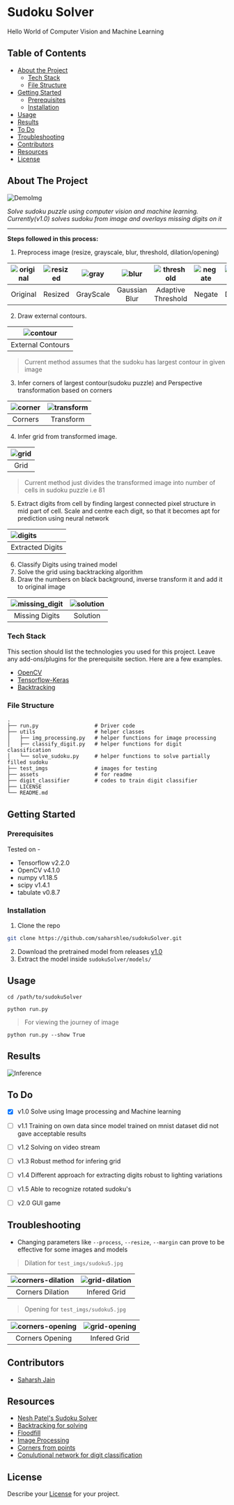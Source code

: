 # Sudoku Solver
Hello World of Computer Vision and Machine Learning   

<!-- TABLE OF CONTENTS -->
## Table of Contents

* [About the Project](#about-the-project)
  * [Tech Stack](#tech-stack)
  * [File Structure](#file-structure)
* [Getting Started](#getting-started)
  * [Prerequisites](#prerequisites)
  * [Installation](#installation)
* [Usage](#usage)
* [Results](#results)
* [To Do](#to-do)
* [Troubleshooting](#troubleshooting)
* [Contributors](#contributors)
* [Resources](#resources)
* [License](#license)


<!-- ABOUT THE PROJECT -->
## About The Project 
![DemoImg](https://github.com/saharshleo/sudokuSolver/blob/master/assets/demo.png)

_Solve sudoku puzzle using computer vision and machine learning. Currently(v1.0) solves sudoku from image and overlays missing digits on it_  
***
**Steps followed in this process:**
1. Preprocess image (resize, grayscale, blur, threshold, dilation/opening)  

|![original](https://github.com/saharshleo/sudokuSolver/blob/master/test_imgs/sudoku9.png)|![resized](https://github.com/saharshleo/sudokuSolver/blob/master/assets/resized_image.png)|![gray](https://github.com/saharshleo/sudokuSolver/blob/master/assets/gray.png)|![blur](https://github.com/saharshleo/sudokuSolver/blob/master/assets/blur.png)|![threshold](https://github.com/saharshleo/sudokuSolver/blob/master/assets/threshold.png)|![negate](https://github.com/saharshleo/sudokuSolver/blob/master/assets/negate.png)|![dilate](https://github.com/saharshleo/sudokuSolver/blob/master/assets/processed_img.png)|
|:---:|:---:|:---:|:---:|:---:|:---:|:---:|
|Original|Resized|GrayScale|Gaussian Blur|Adaptive Threshold|Negate|Dilation|  

2. Draw external contours.  

|![contour](https://github.com/saharshleo/sudokuSolver/blob/master/assets/external_contours.png)|
|:---:|
|External Contours|  
> Current method assumes that the sudoku has largest contour in given image  

3. Infer corners of largest contour(sudoku puzzle) and Perspective transformation based on corners

|![corner](https://github.com/saharshleo/sudokuSolver/blob/master/assets/corners.png)|![transform](https://github.com/saharshleo/sudokuSolver/blob/master/assets/warped_resized.png)|
|:---:|:---:|
|Corners|Transform|

4. Infer grid from transformed image. 

|![grid](https://github.com/saharshleo/sudokuSolver/blob/master/assets/grid_img.png)|
|:---:|
|Grid|
> Current method just divides the transformed image into number of cells in sudoku puzzle i.e 81

5. Extract digits from cell by finding largest connected pixel structure in mid part of cell. 
Scale and centre each digit, so that it becomes apt for prediction using neural network 

|![digits](https://github.com/saharshleo/sudokuSolver/blob/master/assets/extracted_digits.png)|
|:---|
|Extracted Digits|

6. Classify Digits using trained model
7. Solve the grid using backtracking algorithm
8. Draw the numbers on black background, inverse transform it and add it to original image

|![missing_digit](https://github.com/saharshleo/sudokuSolver/blob/master/assets/digit_img.png)|![solution](https://github.com/saharshleo/sudokuSolver/blob/master/assets/final_img.png)|
|:---:|:---:|
|Missing Digits|Solution|

### Tech Stack
This section should list the technologies you used for this project. Leave any add-ons/plugins for the prerequisite section. Here are a few examples.
* [OpenCV](https://opencv.org/)
* [Tensorflow-Keras](https://www.tensorflow.org/guide/keras/sequential_model)  
* [Backtracking](https://www.geeksforgeeks.org/backtracking-algorithms/)

### File Structure
    .
    ├── run.py                  # Driver code
    ├── utils                   # helper classes
    │   ├── img_processing.py   # helper functions for image processing
    │   ├── classify_digit.py   # helper functions for digit classification
    │   └── solve_sudoku.py     # helper functions to solve partially filled sudoku
    ├── test_imgs               # images for testing
    ├── assets                  # for readme
    ├── digit_classifier        # codes to train digit classifier
    ├── LICENSE
    └── README.md 
    
<!-- GETTING STARTED -->
## Getting Started

### Prerequisites 
Tested on - 
* Tensorflow v2.2.0
* OpenCV v4.1.0
* numpy v1.18.5
* scipy v1.4.1
* tabulate v0.8.7

### Installation
1. Clone the repo
```sh
git clone https://github.com/saharshleo/sudokuSolver.git
```
2. Download the pretrained model from releases [v1.0](https://github.com/saharshleo/sudokuSolver/releases/tag/v1.0)
3. Extract the model inside `sudokuSolver/models/`


<!-- USAGE EXAMPLES -->
## Usage
```
cd /path/to/sudokuSolver
```

```
python run.py
```
> For viewing the journey of image
```
python run.py --show True
```


<!-- RESULTS -->
## Results
 
![**Inference**](https://github.com/saharshleo/sudokuSolver/blob/master/assets/demo2.png)    


<!-- TO DO -->
## To Do
- [x] v1.0 Solve using Image processing and Machine learning
- [ ] v1.1 Training on own data since model trained on mnist dataset did not gave acceptable results
- [ ] v1.2 Solving on video stream
- [ ] v1.3 Robust method for infering grid
- [ ] v1.4 Different approach for extracting digits robust to lighting variations
- [ ] v1.5 Able to recognize rotated sudoku's
- [ ] v2.0 GUI game  


<!-- TROUBLESHOOTING -->
## Troubleshooting
* Changing parameters like `--process`, `--resize`, `--margin` can prove to be effective for some images and models  
> Dilation for `test_imgs/sudoku5.jpg`

|![corners-dilation](https://github.com/saharshleo/sudokuSolver/blob/master/assets/corners_dilation_sudoku5.png)|![grid-dilation](https://github.com/saharshleo/sudokuSolver/blob/master/assets/grid_img_dilation_sudoku5.png)|
|:---:|:---:|
|Corners Dilation|Infered Grid|  

> Opening for `test_imgs/sudoku5.jpg`

|![corners-opening](https://github.com/saharshleo/sudokuSolver/blob/master/assets/corners_opening_sudoku5.png)|![grid-opening](https://github.com/saharshleo/sudokuSolver/blob/master/assets/grid_img_opening_sudoku5.png)|
|:---:|:---:|
|Corners Opening|Infered Grid|  


<!-- CONTRIBUTORS -->
## Contributors
* [Saharsh Jain](https://github.com/saharshleo)


<!-- RESOURCES -->
## Resources  
* [Nesh Patel's Sudoku Solver](https://medium.com/@neshpatel/solving-sudoku-part-ii-9a7019d196a2) 
* [Backtracking for solving](https://www.geeksforgeeks.org/sudoku-backtracking-7/)
* [Floodfill](https://medium.com/@elvisdias/introduction-to-opencv-with-python-i-9fc72082f230)
* [Image Processing](https://opencv-python-tutroals.readthedocs.io/en/latest/py_tutorials/py_imgproc/py_table_of_contents_imgproc/py_table_of_contents_imgproc.html)
* [Corners from points](https://www.pyimagesearch.com/2016/03/21/ordering-coordinates-clockwise-with-python-and-opencv/)
* [Conulutional network for digit classification](https://www.kaggle.com/dingli/digits-recognition-with-cnn-keras)


<!-- LICENSE -->
## License
Describe your [License](LICENSE) for your project. 

